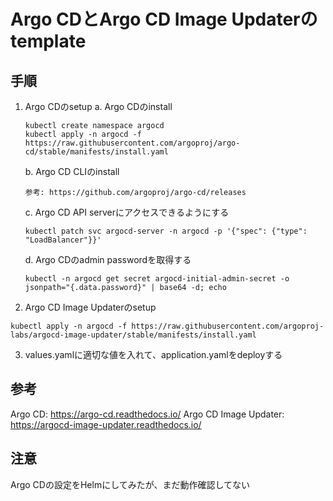 # Argo CDとArgo CD Image Updaterのtemplate
## 手順
1. Argo CDのsetup
    a. Argo CDのinstall
    ```
    kubectl create namespace argocd
    kubectl apply -n argocd -f https://raw.githubusercontent.com/argoproj/argo-cd/stable/manifests/install.yaml
    ```
    b. Argo CD CLIのinstall
    ```
    参考: https://github.com/argoproj/argo-cd/releases
    ```
    c. Argo CD API serverにアクセスできるようにする
    ```
    kubectl patch svc argocd-server -n argocd -p '{"spec": {"type": "LoadBalancer"}}'
    ```
    d. Argo CDのadmin passwordを取得する
    ```
    kubectl -n argocd get secret argocd-initial-admin-secret -o jsonpath="{.data.password}" | base64 -d; echo
    ```
2. Argo CD Image Updaterのsetup
```
kubectl apply -n argocd -f https://raw.githubusercontent.com/argoproj-labs/argocd-image-updater/stable/manifests/install.yaml
```
3. values.yamlに適切な値を入れて、application.yamlをdeployする

## 参考
Argo CD: https://argo-cd.readthedocs.io/
Argo CD Image Updater: https://argocd-image-updater.readthedocs.io/

## 注意
Argo CDの設定をHelmにしてみたが、まだ動作確認してない
